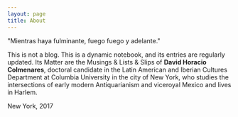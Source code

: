 ```yaml
---
layout: page
title: About
---
```


<p class="message">
  "Mientras haya fulminante, fuego fuego y adelante."
</p>

This is not a blog. This is a dynamic notebook, and its entries are regularly updated. Its Matter are the Musings & Lists & Slips of **David Horacio Colmenares**, doctoral candidate in the Latin American and Iberian Cultures Department at Columbia University in the city of New York, who studies the intersections of early modern Antiquarianism and viceroyal Mexico and lives in Harlem. 

New York, 2017